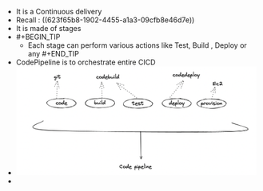 - It is a Continuous delivery
- Recall : ((623f65b8-1902-4455-a1a3-09cfb8e46d7e))
- It is made of stages
- #+BEGIN_TIP
  - Each stage can perform various actions like Test, Build , Deploy or any
  #+END_TIP
- CodePipeline is to orchestrate entire CICD
- ![image.png](../assets/image_1648489920852_0.png)
-
